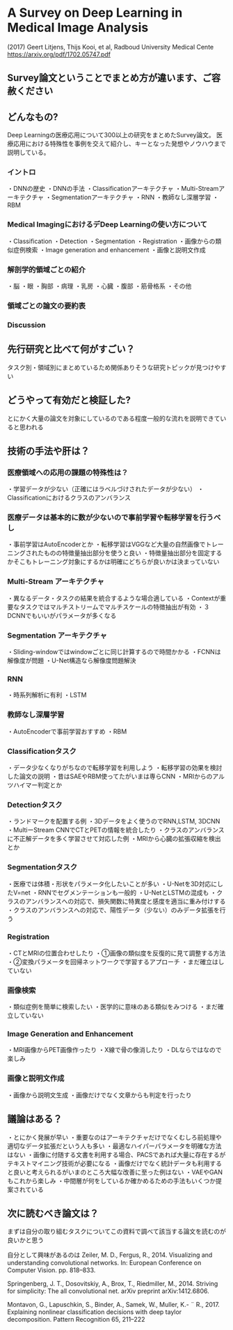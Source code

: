 # A Survey on Deep Learning in Medical Image Analysis
(2017) Geert Litjens, Thijs Kooi, et al, Radboud University Medical Cente  
https://arxiv.org/pdf/1702.05747.pdf

## Survey論文ということでまとめ方が違います、ご容赦ください

## どんなもの?
Deep Learningの医療応用について300以上の研究をまとめたSurvey論文。
医療応用における特殊性を事例を交えて紹介し、キーとなった発想やノウハウまで説明している。
### イントロ
・DNNの歴史
・DNNの手法
・Classificationアーキテクチャ
・Multi-Streamアーキテクチャ
・Segmentationアーキテクチャ
・RNN
・教師なし深層学習
・RBM

### Medical ImagingにおけるデDeep Learningの使い方について
・Classification
・Detection
・Segmentation
・Registration
・画像からの類似症例検索
・Image generation and enhancement
・画像と説明文作成

### 解剖学的領域ごとの紹介
・脳
・眼
・胸部
・病理
・乳房
・心臓
・腹部
・筋骨格系
・その他

### 領域ごとの論文の要約表

### Discussion


## 先行研究と比べて何がすごい？
タスク別・領域別にまとめているため関係ありそうな研究トピックが見つけやすい

## どうやって有効だと検証した?
とにかく大量の論文を対象にしているのである程度一般的な流れを説明できていると思われる

## 技術の手法や肝は？
### 医療領域への応用の課題の特殊性は？
・学習データが少ない（正確にはラベルづけされたデータが少ない）
・Classificationにおけるクラスのアンバランス

### 医療データは基本的に数が少ないので事前学習や転移学習を行うべし
・事前学習はAutoEncoderとか
・転移学習はVGGなど大量の自然画像でトレーニングされたものの特徴量抽出部分を使うと良い
・特徴量抽出部分を固定するかそこもトレーニング対象にするかは明確にどちらが良いかは決まっていない

### Multi-Stream アーキテクチャ
・異なるデータ・タスクの結果を統合するような場合適している
・Contextが重要なタスクではマルチストリームでマルチスケールの特徴抽出が有効
・３DCNNでもいいがパラメータが多くなる

### Segmentation アーキテクチャ
・Sliding-windowではwindowごとに同じ計算するので時間かかる
・FCNNは解像度が問題
・U-Net構造なら解像度問題解決

### RNN
・時系列解析に有利
・LSTM

### 教師なし深層学習
・AutoEncoderで事前学習おすすめ
・RBM

### Classificationタスク
・データ少なくなりがちなので転移学習を利用しよう
・転移学習の効果を検討した論文の説明
・昔はSAEやRBM使ってたがいまは専らCNN
・MRIからのアルツハイマー判定とか

### Detectionタスク
・ランドマークを配置する例
・3Dデータをよく使うのでRNN,LSTM, 3DCNN
・MultiーStream CNNでCTとPETの情報を統合したり
・クラスのアンバランスに不正解データを多く学習させて対応した例
・MRIから心臓の拡張収縮を検出とか

### Segmentationタスク
・医療では体積・形状をパラメータ化したいことが多い
・U-Netを3D対応にしたV=net
・RNNでセグメンテーションも一般的
・U-NetとLSTMの混成も
・クラスのアンバランスへの対応で、損失関数に特異度と感度を適当に重み付けする
・クラスのアンバランスへの対応で、陽性データ（少ない）のみデータ拡張を行う

### Registration
・CTとMRIの位置合わせしたり
・①画像の類似度を反復的に見て調整する方法
・②変換パラメータを回帰ネットワークで学習するアプローチ
・まだ確立はしていない

### 画像検索
・類似症例を簡単に検索したい
・医学的に意味のある類似をみつける
・まだ確立していない

### Image Generation and Enhancement
・MRI画像からPET画像作ったり
・X線で骨の像消したり
・DLならではなので楽しみ

### 画像と説明文作成
・画像から説明文生成
・画像だけでなく文章からも判定を行ったり



## 議論はある？
・とにかく発展が早い
・重要なのはアーキテクチャだけでなくむしろ前処理や適切なデータ拡張だという人も多い
・最適なハイパーパラメータを明確な方法はない
・画像に付随する文書を利用する場合、PACSであれば大量に存在するがテキストマイニング技術が必要になる
・画像だけでなく統計データも利用すると良いと考えられるがいまのところ大幅な改善に至った例はない
・VAEやGANもこれから楽しみ
・中間層が何をしているか確かめるための手法もいくつか提案されている

## 次に読むべき論文は？
まずは自分の取り組むタスクについてこの資料で調べて該当する論文を読むのが良いかと思う

自分として興味があるのは
Zeiler, M. D., Fergus, R., 2014. Visualizing and understanding convolutional
networks. In: European Conference on Computer Vision.
pp. 818–833.

Springenberg, J. T., Dosovitskiy, A., Brox, T., Riedmiller, M., 2014.
Striving for simplicity: The all convolutional net. arXiv preprint
arXiv:1412.6806.

Montavon, G., Lapuschkin, S., Binder, A., Samek, W., Muller, K.- ¨
R., 2017. Explaining nonlinear classification decisions with deep
taylor decomposition. Pattern Recognition 65, 211–222
